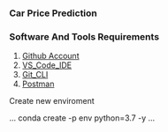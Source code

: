 ### Car Price Prediction

### Software And Tools Requirements

1. [Github Account](https://github.com)
2. [VS_Code_IDE](https://code.visualstudio.com)
3. [Git_CLI](https://git-scm.com)
4. [Postman](https://postman.com)

Create new enviroment

...
conda create -p env python=3.7 -y
...